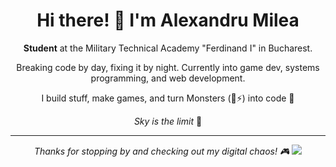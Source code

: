 <div align="center">

# Hi there! 🐤 I'm Alexandru Milea

**Student** at the Military Technical Academy "Ferdinand I" in Bucharest.

Breaking code by day, fixing it by night. Currently into game dev, systems programming, and web development.

I build stuff, make games, and turn Monsters (🥤⚡) into code 👻

*Sky is the limit* 🚀

---
*Thanks for stopping by and checking out my digital chaos! 🎮*
![](https://visitor-badge.laobi.icu/badge?page_id=emanuelcovaci)
</div>

